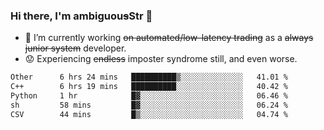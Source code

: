 ### Hi there, I'm ambiguou~~s~~Str 👋

<!--
**ambiguoustexture/ambiguoustexture** is a ✨ _special_ ✨ repository because its `README.md` (this file) appears on your GitHub profile.

Here are some ideas to get you started:
-->
- 🔭 I’m currently working ~~on automated/low-latency trading~~ as a ~~always junior system~~ developer.
- :worried: Experiencing ~~endless~~ imposter syndrome still, and even worse.

<!--START_SECTION:waka-->

```txt
Other      6 hrs 24 mins   ██████████▒░░░░░░░░░░░░░░   41.01 %
C++        6 hrs 19 mins   ██████████░░░░░░░░░░░░░░░   40.42 %
Python     1 hr            █▓░░░░░░░░░░░░░░░░░░░░░░░   06.46 %
sh         58 mins         █▓░░░░░░░░░░░░░░░░░░░░░░░   06.24 %
CSV        44 mins         █▒░░░░░░░░░░░░░░░░░░░░░░░   04.74 %
```

<!--END_SECTION:waka-->
